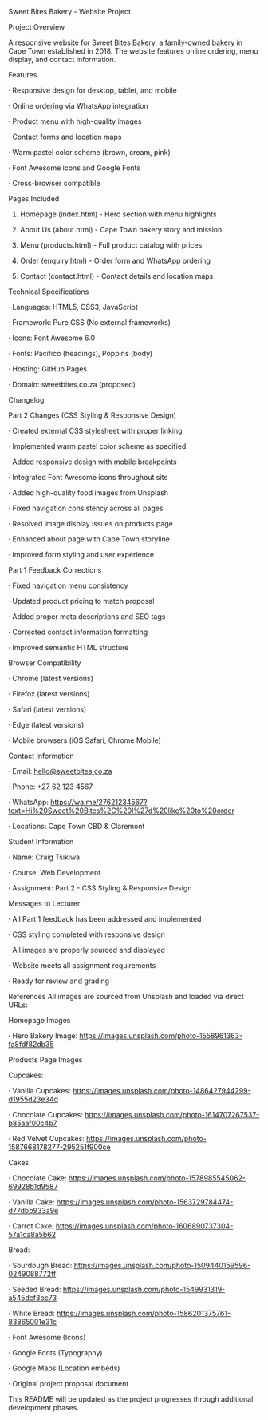 Sweet Bites Bakery - Website Project

Project Overview

A responsive website for Sweet Bites Bakery, a family-owned bakery in Cape Town established in 2018. The website features online ordering, menu display, and contact information.

Features

· Responsive design for desktop, tablet, and mobile

· Online ordering via WhatsApp integration

· Product menu with high-quality images

· Contact forms and location maps

· Warm pastel color scheme (brown, cream, pink)

· Font Awesome icons and Google Fonts

· Cross-browser compatible

Pages Included

1. Homepage (index.html) - Hero section with menu highlights
  
3. About Us (about.html) - Cape Town bakery story and mission
   
5. Menu (products.html) - Full product catalog with prices
   
7. Order (enquiry.html) - Order form and WhatsApp ordering
   
9. Contact (contact.html) - Contact details and location maps

Technical Specifications

· Languages: HTML5, CSS3, JavaScript

· Framework: Pure CSS (No external frameworks)

· Icons: Font Awesome 6.0

· Fonts: Pacifico (headings), Poppins (body)

· Hosting: GitHub Pages

· Domain: sweetbites.co.za (proposed)


Changelog

Part 2 Changes (CSS Styling & Responsive Design)

· Created external CSS stylesheet with proper linking

· Implemented warm pastel color scheme as specified

· Added responsive design with mobile breakpoints

· Integrated Font Awesome icons throughout site

· Added high-quality food images from Unsplash

· Fixed navigation consistency across all pages

· Resolved image display issues on products page

· Enhanced about page with Cape Town storyline

· Improved form styling and user experience

Part 1 Feedback Corrections

· Fixed navigation menu consistency

· Updated product pricing to match proposal

· Added proper meta descriptions and SEO tags

· Corrected contact information formatting

· Improved semantic HTML structure

Browser Compatibility

· Chrome (latest versions)

· Firefox (latest versions)

· Safari (latest versions)

· Edge (latest versions)

· Mobile browsers (iOS Safari, Chrome Mobile)


Contact Information

· Email: hello@sweetbites.co.za

· Phone: +27 62 123 4567

· WhatsApp: https://wa.me/27621234567?text=Hi%20Sweet%20Bites%2C%20I%27d%20like%20to%20order

· Locations: Cape Town CBD & Claremont

Student Information

· Name: Craig Tsikiwa

· Course: Web Development

· Assignment: Part 2 - CSS Styling & Responsive Design

Messages to Lecturer

· All Part 1 feedback has been addressed and implemented

· CSS styling completed with responsive design

· All images are properly sourced and displayed

· Website meets all assignment requirements

· Ready for review and grading

References
All images are sourced from Unsplash and loaded via direct URLs:

Homepage Images

· Hero Bakery Image: https://images.unsplash.com/photo-1558961363-fa8fdf82db35

Products Page Images

Cupcakes:

· Vanilla Cupcakes: https://images.unsplash.com/photo-1486427944299-d1955d23e34d

· Chocolate Cupcakes: https://images.unsplash.com/photo-1614707267537-b85aaf00c4b7

· Red Velvet Cupcakes: https://images.unsplash.com/photo-1587668178277-295251f900ce

Cakes:

· Chocolate Cake: https://images.unsplash.com/photo-1578985545062-69928b1d9587

· Vanilla Cake: https://images.unsplash.com/photo-1563729784474-d77dbb933a9e

· Carrot Cake: https://images.unsplash.com/photo-1606890737304-57a1ca8a5b62

Bread:

· Sourdough Bread: https://images.unsplash.com/photo-1509440159596-0249088772ff

· Seeded Bread: https://images.unsplash.com/photo-1549931319-a545dcf3bc73

· White Bread: https://images.unsplash.com/photo-1586201375761-83865001e31c


· Font Awesome (Icons)

· Google Fonts (Typography)

· Google Maps (Location embeds)

· Original project proposal document

This README will be updated as the project progresses through additional development phases.
